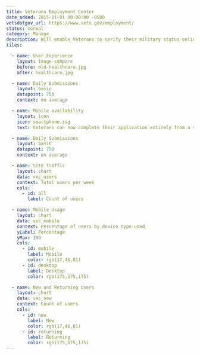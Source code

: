 ```yaml
---
title: Veterans Employment Center
date_added: 2015-11-01 00:00:00 -0500
vetsdotgov_url: https://www.vets.gov/employment/
status: normal
category: Manage
description: Will enable Veterans to verify their military status online!
tiles:

  - name: User Experience
    layout: image-compare
    before: old-healthcare.jpg
    after: healthcare.jpg

  - name: Daily Submissions
    layout: basic
    datapoint: 750
    context: on average

  - name: Mobile availability
    layout: icon
    icon: smartphone.svg
    text: Veterans can now complete their application entirely from a smartphone    

  - name: Daily Submissions
    layout: basic
    datapoint: 750
    context: on average

  - name: Site Traffic
    layout: chart
    data: vec_users
    context: Total users per week
    cols:
      - id: all
        label: Count of users

  - name: Mobile Usage
    layout: chart
    data: vec_mobile
    context: Percentage of users by device type used
    yLabel: Percentage
    yMax: 100
    cols:
      - id: mobile
        label: Mobile
        color: rgb(17,46,81)
      - id: desktop
        label: Desktop
        color: rgb(175,175,175)

  - name: New and Returning Users
    layout: chart
    data: vec_new
    context: Count of users
    cols:
      - id: new
        label: New
        color: rgb(17,46,81)
      - id: returning
        label: Returning
        color: rgb(175,175,175)
---
```

